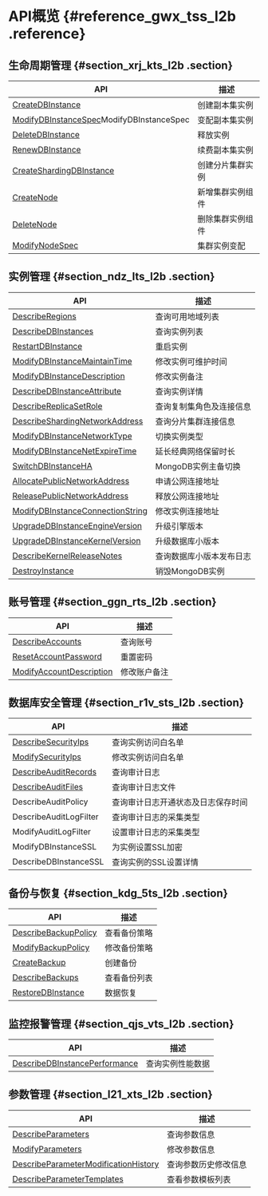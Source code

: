 # API概览 {#reference_gwx_tss_l2b .reference}

## 生命周期管理 {#section_xrj_kts_l2b .section}

|API|描述|
|---|--|
|[CreateDBInstance](intl.zh-CN/API参考/API参考/生命周期管理/CreateDBInstance.md#)|创建副本集实例|
|[ModifyDBInstanceSpec](intl.zh-CN/API参考/API参考/生命周期管理/ModifyDBInstanceSpec.md#)ModifyDBInstanceSpec|变配副本集实例|
|[DeleteDBInstance](intl.zh-CN/API参考/API参考/生命周期管理/DeleteDBInstance.md#)|释放实例|
|[RenewDBInstance](intl.zh-CN/API参考/API参考/生命周期管理/RenewDBInstance.md#)|续费副本集实例|
|[CreateShardingDBInstance](intl.zh-CN/API参考/API参考/生命周期管理/CreateShardingDBInstance.md#)|创建分片集群实例|
|[CreateNode](intl.zh-CN/API参考/API参考/生命周期管理/CreateNode.md#)|新增集群实例组件|
|[DeleteNode](intl.zh-CN/API参考/API参考/生命周期管理/DeleteNode.md#)|删除集群实例组件|
|[ModifyNodeSpec](intl.zh-CN/API参考/API参考/生命周期管理/ModifyNodeSpec.md#)|集群实例变配|

## 实例管理 {#section_ndz_lts_l2b .section}

|API|描述|
|---|--|
|[DescribeRegions](intl.zh-CN/API参考/API参考/实例管理/DescribeRegions.md#)|查询可用地域列表|
|[DescribeDBInstances](intl.zh-CN/API参考/API参考/实例管理/DescribeDBInstances.md#)|查询实例列表|
|[RestartDBInstance](intl.zh-CN/API参考/API参考/实例管理/RestartDBInstance.md#)|重启实例|
|[ModifyDBInstanceMaintainTime](intl.zh-CN/API参考/API参考/实例管理/ModifyDBInstanceMaintainTime.md#)|修改实例可维护时间|
|[ModifyDBInstanceDescription](intl.zh-CN/API参考/API参考/实例管理/ModifyDBInstanceDescription.md#)|修改实例备注|
|[DescribeDBInstanceAttribute](intl.zh-CN/API参考/API参考/实例管理/DescribeDBInstanceAttribute.md#)|查询实例详情|
|[DescribeReplicaSetRole](intl.zh-CN/API参考/API参考/实例管理/DescribeReplicaSetRole.md#)|查询复制集角色及连接信息|
|[DescribeShardingNetworkAddress](intl.zh-CN/API参考/API参考/实例管理/DescribeShardingNetworkAddress.md#)|查询分片集群连接信息|
|[ModifyDBInstanceNetworkType](intl.zh-CN/API参考/API参考/实例管理/ModifyDBInstanceNetworkType.md#)|切换实例类型|
|[ModifyDBInstanceNetExpireTime](intl.zh-CN/API参考/API参考/实例管理/ModifyDBInstanceNetExpireTime.md#)|延长经典网络保留时长|
|[SwitchDBInstanceHA](intl.zh-CN/API参考/API参考/实例管理/SwitchDBInstanceHA.md#)|MongoDB实例主备切换|
|[AllocatePublicNetworkAddress](intl.zh-CN/API参考/API参考/实例管理/AllocatePublicNetworkAddress.md#)|申请公网连接地址|
|[ReleasePublicNetworkAddress](intl.zh-CN/API参考/API参考/实例管理/ReleasePublicNetworkAddress.md#)|释放公网连接地址|
|[ModifyDBInstanceConnectionString](intl.zh-CN/API参考/API参考/实例管理/ModifyDBInstanceConnectionString.md#)|修改实例连接地址|
|[UpgradeDBInstanceEngineVersion](intl.zh-CN/API参考/API参考/实例管理/UpgradeDBInstanceEngineVersion.md#)|升级引擎版本|
|[UpgradeDBInstanceKernelVersion](intl.zh-CN/API参考/API参考/实例管理/UpgradeDBInstanceKernelVersion.md#)|升级数据库小版本|
|[DescribeKernelReleaseNotes](intl.zh-CN/API参考/API参考/实例管理/DescribeKernelReleaseNotes.md#)|查询数据库小版本发布日志|
|[DestroyInstance](intl.zh-CN/API参考/API参考/实例管理/DestroyInstance.md#)|销毁MongoDB实例|

## 账号管理 {#section_ggn_rts_l2b .section}

|API|描述|
|---|--|
|[DescribeAccounts](intl.zh-CN/API参考/API参考/账号管理/DescribeAccounts.md#)|查询账号|
|[ResetAccountPassword](intl.zh-CN/API参考/API参考/账号管理/ResetAccountPassword.md#)|重置密码|
|[ModifyAccountDescription](intl.zh-CN/API参考/API参考/账号管理/ModifyAccountDescription.md#)|修改账户备注|

## 数据库安全管理 {#section_r1v_sts_l2b .section}

|API|描述|
|---|--|
|[DescribeSecurityIps](intl.zh-CN/API参考/API参考/安全管理/DescribeSecurityIps.md#)|查询实例访问白名单|
|[ModifySecurityIps](https://help.aliyun.com/document_detail/62157.html)|修改实例访问白名单|
|[DescribeAuditRecords](https://help.aliyun.com/document_detail/62158.html)|查询审计日志|
|[DescribeAuditFiles](https://help.aliyun.com/document_detail/62162.html)|查询审计日志文件|
|DescribeAuditPolicy|查询审计日志开通状态及日志保存时间|
|DescribeAuditLogFilter|查询审计日志的采集类型|
|ModifyAuditLogFilter|设置审计日志的采集类型|
|ModifyDBInstanceSSL|为实例设置SSL加密|
|DescribeDBInstanceSSL|查询实例的SSL设置详情|

## 备份与恢复 {#section_kdg_5ts_l2b .section}

|API|描述|
|---|--|
|[DescribeBackupPolicy](intl.zh-CN/API参考/API参考/备份与恢复/DescribeBackupPolicy.md#)|查看备份策略|
|[ModifyBackupPolicy](intl.zh-CN/API参考/API参考/备份与恢复/ModifyBackupPolicy.md#)|修改备份策略|
|[CreateBackup](intl.zh-CN/API参考/API参考/备份与恢复/CreateBackup.md#)|创建备份|
|[DescribeBackups](intl.zh-CN/API参考/API参考/备份与恢复/DescribeBackups.md#)|查看备份列表|
|[RestoreDBInstance](intl.zh-CN/API参考/API参考/备份与恢复/RestoreDBInstance.md#)|数据恢复|

## 监控报警管理 {#section_qjs_vts_l2b .section}

|API|描述|
|---|--|
|[DescribeDBInstancePerformance](https://help.aliyun.com/document_detail/62175.html)|查询实例性能数据|

## 参数管理 {#section_l21_xts_l2b .section}

|API|描述|
|---|--|
|[DescribeParameters](intl.zh-CN/API参考/API参考/参数管理/DescribeParameters.md#)|查询参数信息|
|[ModifyParameters](intl.zh-CN/API参考/API参考/参数管理/ModifyParameters.md#)|修改参数信息|
|[DescribeParameterModificationHistory](intl.zh-CN/API参考/API参考/参数管理/DescribeParameterModificationHistory.md#)|查询参数历史修改信息|
|[DescribeParameterTemplates](intl.zh-CN/API参考/API参考/参数管理/DescribeParameterTemplates.md#)|查看参数模板列表|


